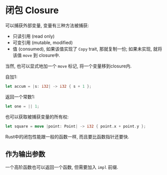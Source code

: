 
# 闭包 Closure

可以捕获外部变量, 变量有三种方法被捕获:
- 只读引用 (read only)
- 可变引用 (mutable, modified)
- 值 (consumed), 如果该值实现了 `Copy` trait, 那就复制一份; 如果未实现, 就将该值 `move` 到 closure中.

当然, 也可以显式地加一个 `move` 标记, 将一个变量移到closure内.

自加1:
```rust
let accum = |s: i32| -> i32 { s + 1 };
```

返回一个常数1:
```rust
let one = || 1;
```

也可以获取被捕获变量的所有权:
```rust
let square = move |point: Point| -> i32 { point.x + point.y };
```

Rust中的闭包性能跟一般的函数一样, 而且要比函数指针还要快.

## 作为输出参数
一个高阶函数也可以返回一个函数, 但需要加入 `impl` 前缀.
